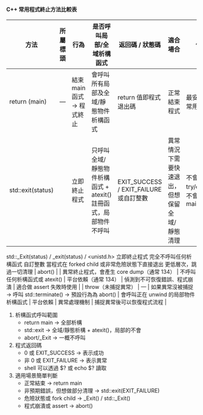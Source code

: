#### C++ 常用程式終止方法比較表

| 方法 | 所屬標頭 | 行為	| 是否呼叫局部/全域析構函式	| 返回碼 / 狀態碼 | 適合場合 | 備註 |
|----|----|----|----|----|----|----|
| return (main)  | — | 結束 main 函式 → 程式終止 | 會呼叫所有局部及全域/靜態物件析構函式 | return 值即程式退出碼 | 正常結束程式 | 最安全、最常用 |
| std::exit(status) | <cstdlib> | 立即終止程式 | 只呼叫全域/靜態物件析構函式 + atexit() 註冊函式，局部物件不呼叫 | EXIT_SUCCESS / EXIT_FAILURE 或自訂整數 | 異常情況下需要快速退出，但想保留全域/靜態清理	 | 不會執行 try/catch；不會返回 main |
std::_Exit(status) / _exit(status)	<cstdlib> / <unistd.h>	立即終止程式	完全不呼叫任何析構函式	自訂整數	當程式在 forked child 或非常危險狀態下直接退出	更低層次，跳過一切清理
| abort() | <cstdlib> | 異常終止程式，會產生 core dump（通常 134） | 不呼叫任何析構函式或 atexit() | 平台依賴（通常 134） | 偵測到不可恢復錯誤、程式崩潰 | 適合做 assert 失敗時使用 |
| throw（未捕捉異常） | — | 如果異常沒被捕捉 → 呼叫 std::terminate() → 預設行為為 abort() | 會呼叫正在 unwind 的局部物件析構函式 | 平台依賴 | 異常處理機制 | 捕捉異常後可以恢復程式流程 |

1. 析構函式呼叫範圍
    - return main → 全部析構
    - std::exit → 全域/靜態析構 + atexit()，局部的不會
    - abort/_Exit → 一概不呼叫
2. 程式返回碼
    - 0 或 EXIT_SUCCESS → 表示成功
    - 非 0 或 EXIT_FAILURE → 表示異常
    - shell 可以透過 $? 或 echo $? 讀取
3. 適用場景簡單判斷
    - 正常結束 → return main
    - 非預期錯誤，但想做部分清理 → std::exit(EXIT_FAILURE)
    - 危險狀態或 fork child → _Exit() / std::_Exit()
    - 程式崩潰或 assert → abort()